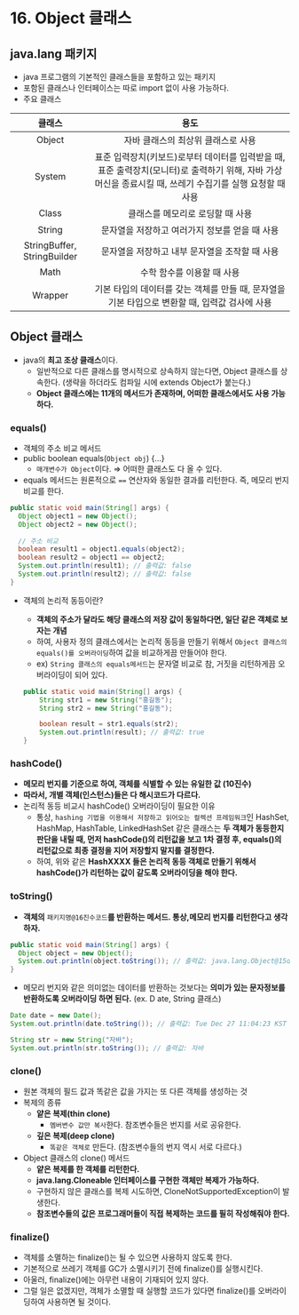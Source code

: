 # 16. Object 클래스

## java.lang 패키지

- java 프로그램의 기본적인 클래스들을 포함하고 있는 패키지
- 포함된 클래스나 인터페이스는 따로 import 없이 사용 가능하다.
- 주요 클래스

|             클래스              |                                             용도                                              |
|:----------------------------:|:-------------------------------------------------------------------------------------------:|
|            Object            |                                     자바 클래스의 최상위 클래스로 사용                                     |
|            System            | 표준 입력장치(키보드)로부터 데이터를 입력받을 때, 표준 출력장치(모니터)로 출력하기 위해, 자바 가상 머신을 종료시킬 때, 쓰레기 수집기를 실행 요청할 때 사용  |
|            Class             |                                     클래스를 메모리로 로딩할 때 사용                                      |
|            String            |                                 문자열을 저장하고 여러가지 정보를 얻을 때 사용                                  |
| StringBuffer, StringBuilder  |                                 문자열을 저장하고 내부 문자열을 조작할 때 사용                                  |
|             Math             |                                       수학 함수를 이용할 때 사용                                       |
|           Wrapper            |                   기본 타입의 데이터를 갖는 객체를 만들 때, 문자열을 기본 타입으로 변환할 때, 입력값 검사에 사용                   |

## Object 클래스

- java의 **최고 조상 클래스**이다.
    - 일반적으로 다른 클래스를 명시적으로 상속하지 않는다면, Object 클래스를 상속한다. (생략을 하더라도 컴파일 시에 extends Object가 붙는다.)
    - **Object 클래스에는 11개의 메서드가 존재하며, 어떠한 클래스에서도 사용 가능하다.**

### equals()

- 객체의 주소 비교 메서드
- public boolean equals(`Object obj`) {…}
    - `매개변수가 Object`이다. ⇒ 어떠한 클래스도 다 올 수 있다.
- equals 메서드는 원론적으로 `==` 연산자와 동일한 결과를 리턴한다. 즉, 메모리 번지 비교를 한다.

```java
public static void main(String[] args) {
  Object object1 = new Object();
  Object object2 = new Object();
  
  // 주소 비교
  boolean result1 = object1.equals(object2);
  boolean result2 = object1 == object2;
  System.out.println(result1); // 출력값: false
  System.out.println(result2); // 출력값: false
}
```

- 객체의 논리적 동등이란?
    - **객체의 주소가 달라도 해당 클래스의 저장 값이 동일하다면, 일단 같은 객체로 보자는 개념**
    - 하여, 사용자 정의 클래스에서는 논리적 동등을 만들기 위해서 `Object 클래스의 equals()를 오버라이딩`하여 값을 비교하게끔 만들어야 한다.
    - ex) `String 클래스의 equals메서드`는 문자열 비교로 참, 거짓을 리턴하게끔 오버라이딩이 되어 있다.

    ```java
    public static void main(String[] args) {
    	String str1 = new String("홍길동");
    	String str2 = new String("홍길동");
    
    	boolean result = str1.equals(str2);
    	System.out.println(result); // 출력값: true
    }
    ```


### hashCode()

- **메모리 번지를 기준으로 하여, 객체를 식별할 수 있는 유일한 값 (10진수)**
- **따라서, 개별 객체(인스턴스)들은 다 해시코드가 다르다.**
- 논리적 동등 비교시 hashCode() 오버라이딩이 필요한 이유
    - 통상, `hashing 기법을 이용해서 저장하고 읽어오는 컬렉션 프레임워크`인 HashSet, HashMap, HashTable, LinkedHashSet 같은 클래스는 **두 객체가 동등한지 판단을 내릴 때, 먼저 hashCode()의 리턴값을 보고 1차 결정 후, equals()의 리턴값으로 최종 결정을 지어 저장할지 말지를 결정한다.**
    - 하여, 위와 같은 **HashXXXX 들은 논리적 동등 객체로 만들기 위해서 hashCode()가 리턴하는 값이 같도록 오버라이딩을 해야 한다.**


### toString()

- **객체의** `패키지명@16진수코드`**를 반환하는 메서드. 통상,메모리 번지를 리턴한다고 생각하자.**

```java
public static void main(String[] args) {
  Object object = new Object();
  System.out.println(object.toString()); // 출력값: java.lang.Object@15db9742
}
```

- 메모리 번지와 같은 의미없는 데이터를 반환하는 것보다는 **의미가 있는 문자정보를 반환하도록 오버라이딩 하면 된다.** (ex. D ate, String 클래스)

```java
Date date = new Date();
System.out.println(date.toString()); // 출력값: Tue Dec 27 11:04:23 KST 2022

String str = new String("자바");
System.out.println(str.toString()); // 출력값: 자바
```

### clone()

- 원본 객체의 필드 값과 똑같은 값을 가지는 또 다른 객체를 생성하는 것
- 복제의 종류
    - **얕은 복제(thin clone)**
        - `멤버변수 값만 복사`한다. 참조변수들은 번지를 서로 공유한다.
    - **깊은 복제(deep clone)**
        - `똑같은 객체로` 만든다. (참조변수들의 번지 역시 서로 다르다.)
- Object 클래스의 clone() 메서드
    - **얕은 복제를 한 객체를 리턴한다.**
    - **java.lang.Cloneable 인터페이스를 구현한 객체만 복제가 가능하다.**
    - 구현하지 않은 클래스를 복제 시도하면, CloneNotSupportedException이 발생한다.
    - **참조변수들의 값은 프로그래머들이 직접 복제하는 코드를 필히 작성해줘야 한다.**

### finalize()

- 객체를 소멸하는 finalize()는 될 수 있으면 사용하지 않도록 한다.
- 기본적으로 쓰레기 객체를 GC가 소멸시키기 전에 finalize()를 실행시킨다.
- 아울러, finalize()에는 아무런 내용이 기재되어 있지 않다.
- 그럴 일은 없겠지만, 객체가 소멸할 때 실행할 코드가 있다면 finalize()를 오버라이딩하여 사용하면 될 것이다.
